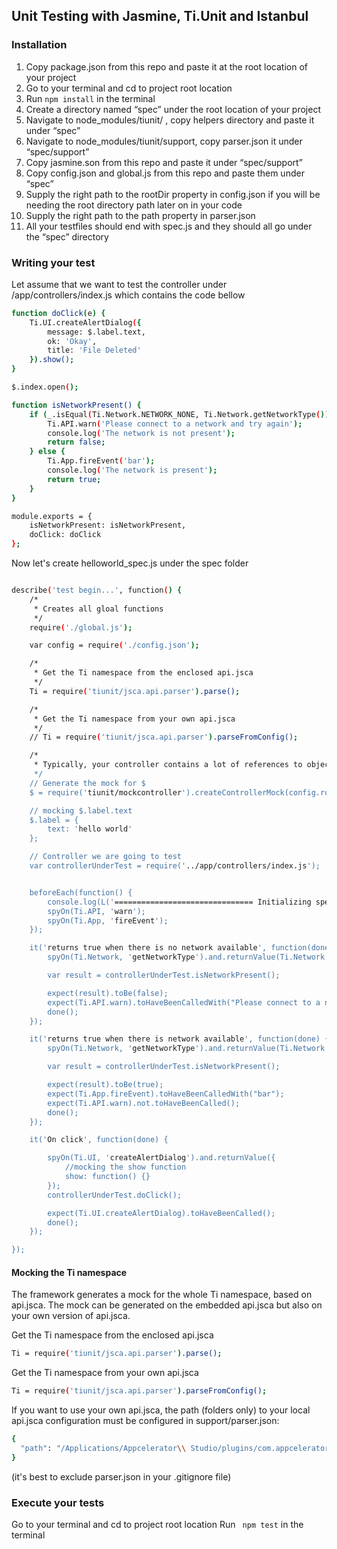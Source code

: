## Unit Testing with Jasmine, Ti.Unit and Istanbul


### Installation


1.	Copy package.json from this repo and paste it at the root location of your project
2.	Go to your terminal and cd to project root location
3.	Run ```npm install``` in the terminal
4.	Create a directory named “spec” under the root location of your project
5.	Navigate to node_modules/tiunit/ , copy helpers directory and paste it under “spec”
6.	Navigate to node_modules/tiunit/support, copy parser.json it under “spec/support”
7.	Copy jasmine.son from this repo  and paste it under “spec/support”
8.	Copy config.json and global.js from this repo  and paste them under “spec”
9.	Supply the right path to the rootDir property in config.json if you will be needing the root directory path later on in your code
10.	Supply the right path to the path property in parser.json
11.	All your testfiles should end with spec.js and they should all go under the “spec” directory


### Writing your test

Let assume that we want to test the controller under /app/controllers/index.js which contains the code bellow

```sh
function doClick(e) {
    Ti.UI.createAlertDialog({
        message: $.label.text,
        ok: 'Okay',
        title: 'File Deleted'
    }).show();
}

$.index.open();

function isNetworkPresent() {
    if (_.isEqual(Ti.Network.NETWORK_NONE, Ti.Network.getNetworkType())) {
        Ti.API.warn('Please connect to a network and try again');
        console.log('The network is not present');
        return false;
    } else {
        Ti.App.fireEvent('bar');
        console.log('The network is present');
        return true;
    }
}

module.exports = {
    isNetworkPresent: isNetworkPresent,
    doClick: doClick
};

```

Now let's create helloworld_spec.js under the spec folder

```sh

describe('test begin...', function() {
    /*
     * Creates all gloal functions
     */
    require('./global.js');

    var config = require('./config.json');

    /*
     * Get the Ti namespace from the enclosed api.jsca
     */
    Ti = require('tiunit/jsca.api.parser').parse();

    /*
     * Get the Ti namespace from your own api.jsca
     */
    // Ti = require('tiunit/jsca.api.parser').parseFromConfig();

    /*
     * Typically, your controller contains a lot of references to objects and properties in it's view, which are referenced on $:
     */
    // Generate the mock for $
    $ = require('tiunit/mockcontroller').createControllerMock(config.rootDir + '/app/controllers/index.js');

    // mocking $.label.text
    $.label = {
        text: 'hello world'
    };

    // Controller we are going to test
    var controllerUnderTest = require('../app/controllers/index.js');


    beforeEach(function() {
        console.log(L('=============================== Initializing spec  ==============================='));
        spyOn(Ti.API, 'warn');
        spyOn(Ti.App, 'fireEvent');
    });

    it('returns true when there is no network available', function(done) {
        spyOn(Ti.Network, 'getNetworkType').and.returnValue(Ti.Network.NETWORK_NONE);

        var result = controllerUnderTest.isNetworkPresent();

        expect(result).toBe(false);
        expect(Ti.API.warn).toHaveBeenCalledWith("Please connect to a network and try again");
        done();
    });

    it('returns true when there is network available', function(done) {
        spyOn(Ti.Network, 'getNetworkType').and.returnValue(Ti.Network.NETWORK_WIFI);

        var result = controllerUnderTest.isNetworkPresent();

        expect(result).toBe(true);
        expect(Ti.App.fireEvent).toHaveBeenCalledWith("bar");
        expect(Ti.API.warn).not.toHaveBeenCalled();
        done();
    });

    it('On click', function(done) {

        spyOn(Ti.UI, 'createAlertDialog').and.returnValue({
            //mocking the show function
            show: function() {}
        });
        controllerUnderTest.doClick();

        expect(Ti.UI.createAlertDialog).toHaveBeenCalled();
        done();
    });

});


```
#### Mocking the Ti namespace

The framework generates a mock for the whole Ti namespace, based on api.jsca. The mock can be generated on the embedded api.jsca but also on your own version of api.jsca.

Get the Ti namespace from the enclosed api.jsca

```sh
Ti = require('tiunit/jsca.api.parser').parse();
```
Get the Ti namespace from your own api.jsca

```sh
Ti = require('tiunit/jsca.api.parser').parseFromConfig();
```

If you want to use your own api.jsca, the path (folders only) to your local api.jsca configuration must be configured in support/parser.json:

```sh
{
  "path": "/Applications/Appcelerator\\ Studio/plugins/com.appcelerator.titanium.core_3.1.2.<find this number by navigation to the pligin dir>/resources/jsca"
}
```
(it's best to exclude parser.json in your .gitignore file)

### Execute your tests
Go to your terminal and cd to project root location
Run ``` npm test``` in the terminal
